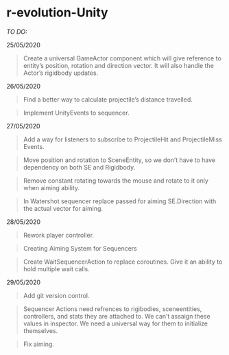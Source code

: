 r-evolution-Unity
=================

*TO DO:*

25/05/2020

>   Create a universal GameActor component which will give reference to entity’s
>   position, rotation and direction vector. It will also handle the Actor’s
>   rigidbody updates.

26/05/2020

>   Find a better way to calculate projectile’s distance travelled.

>   Implement UnityEvents to sequencer.

27/05/2020

>   Add a way for listeners to subscribe to ProjectileHit and ProjectileMiss
>   Events.

>   Move position and rotation to SceneEntity, so we don’t have to have
>   dependency on both SE and Rigidbody.

>   Remove constant rotating towards the mouse and rotate to it only when aiming
>   ability.

>   In Watershot sequencer replace passed for aiming SE.Direction with the
>   actual vector for aiming.

28/05/2020

>   Rework player controller.

>   Creating Aiming System for Sequencers

>   Create WaitSequencerAction to replace coroutines. Give it an ability to hold
>   multiple wait calls.

29/05/2020

>   Add git version control.

>   Sequencer Actions need refrences to rigibodies, sceneentities, controllers,
>   and stats they are attached to. We can’t assaign these values in inspector.
>   We need a universal way for them to initialize themselves.

>   Fix aiming.
